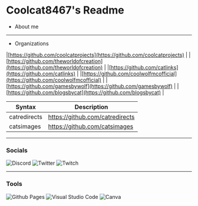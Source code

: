 # Coolcat8467's Readme

* About me

____________________________________________________________________________

* Organizations

|[https://github.com/coolcatprojects](https://github.com/coolcatprojects) |
|[https://github.com/theworldofcreation](https://github.com/theworldofcreation) |
|[https://github.com/catlinks](https://github.com/catlinks) |
|[https://github.com/coolwolfmcofficial](https://github.com/coolwolfmcofficial) |
| [https://github.com/gamesbywolf](https://github.com/gamesbywolf) |
|[https://github.com/blogsbycat](https://github.com/blogsbycat) |

| Syntax | Description |
| ----------- | ----------- |
| catredirects | https://github.com/catredirects |
| catsimages | https://github.com/catsimages |
____________________________________________________________________________

### Socials
![Discord](https://img.shields.io/badge/Discord-%235865F2.svg?style=for-the-badge&logo=discord&logoColor=white)
![Twitter](https://img.shields.io/badge/Twitter-%231DA1F2.svg?style=for-the-badge&logo=Twitter&logoColor=white)
![Twitch](https://img.shields.io/badge/Twitch-%239146FF.svg?style=for-the-badge&logo=Twitch&logoColor=white)

____________________________________________________________________________

### Tools
![Github Pages](https://img.shields.io/badge/github%20pages-121013?style=for-the-badge&logo=github&logoColor=white)
![Visual Studio Code](https://img.shields.io/badge/Visual%20Studio%20Code-0078d7.svg?style=for-the-badge&logo=visual-studio-code&logoColor=white)
![Canva](https://img.shields.io/badge/Canva-%2300C4CC.svg?style=for-the-badge&logo=Canva&logoColor=white)


